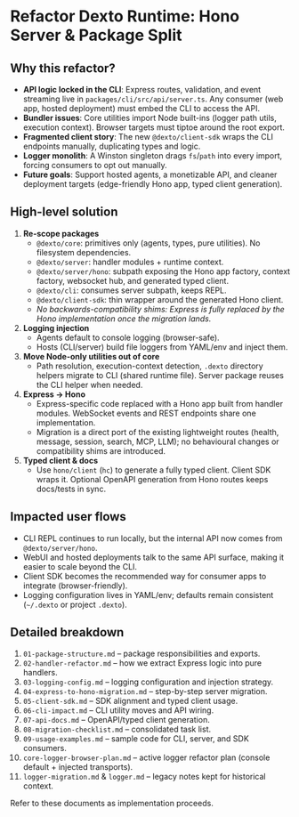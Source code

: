 # Refactor Dexto Runtime: Hono Server & Package Split

## Why this refactor?

- **API logic locked in the CLI**: Express routes, validation, and event streaming live in `packages/cli/src/api/server.ts`. Any consumer (web app, hosted deployment) must embed the CLI to access the API.
- **Bundler issues**: Core utilities import Node built-ins (logger path utils, execution context). Browser targets must tiptoe around the root export.
- **Fragmented client story**: The new `@dexto/client-sdk` wraps the CLI endpoints manually, duplicating types and logic.
- **Logger monolith**: A Winston singleton drags `fs`/`path` into every import, forcing consumers to opt out manually.
- **Future goals**: Support hosted agents, a monetizable API, and cleaner deployment targets (edge-friendly Hono app, typed client generation).

## High-level solution

1. **Re-scope packages**
   - `@dexto/core`: primitives only (agents, types, pure utilities). No filesystem dependencies.
   - `@dexto/server`: handler modules + runtime context.
   - `@dexto/server/hono`: subpath exposing the Hono app factory, context factory, websocket hub, and generated typed client.
   - `@dexto/cli`: consumes server subpath, keeps REPL.
   - `@dexto/client-sdk`: thin wrapper around the generated Hono client.
   - *No backwards-compatibility shims: Express is fully replaced by the Hono implementation once the migration lands.*
2. **Logging injection**
   - Agents default to console logging (browser-safe).
   - Hosts (CLI/server) build file loggers from YAML/env and inject them.
3. **Move Node-only utilities out of core**
   - Path resolution, execution-context detection, `.dexto` directory helpers migrate to CLI (shared runtime file). Server package reuses the CLI helper when needed.
4. **Express → Hono**
   - Express-specific code replaced with a Hono app built from handler modules. WebSocket events and REST endpoints share one implementation.
   - Migration is a direct port of the existing lightweight routes (health, message, session, search, MCP, LLM); no behavioural changes or compatibility shims are introduced.
5. **Typed client & docs**
   - Use `hono/client` (`hc`) to generate a fully typed client. Client SDK wraps it. Optional OpenAPI generation from Hono routes keeps docs/tests in sync.

## Impacted user flows

- CLI REPL continues to run locally, but the internal API now comes from `@dexto/server/hono`.
- WebUI and hosted deployments talk to the same API surface, making it easier to scale beyond the CLI.
- Client SDK becomes the recommended way for consumer apps to integrate (browser-friendly).
- Logging configuration lives in YAML/env; defaults remain consistent (`~/.dexto` or project `.dexto`).

## Detailed breakdown

1. `01-package-structure.md` – package responsibilities and exports.
2. `02-handler-refactor.md` – how we extract Express logic into pure handlers.
3. `03-logging-config.md` – logging configuration and injection strategy.
4. `04-express-to-hono-migration.md` – step-by-step server migration.
5. `05-client-sdk.md` – SDK alignment and typed client usage.
6. `06-cli-impact.md` – CLI utility moves and API wiring.
7. `07-api-docs.md` – OpenAPI/typed client generation.
8. `08-migration-checklist.md` – consolidated task list.
9. `09-usage-examples.md` – sample code for CLI, server, and SDK consumers.
10. `core-logger-browser-plan.md` – active logger refactor plan (console default + injected transports).
11. `logger-migration.md` & `logger.md` – legacy notes kept for historical context.

Refer to these documents as implementation proceeds.
